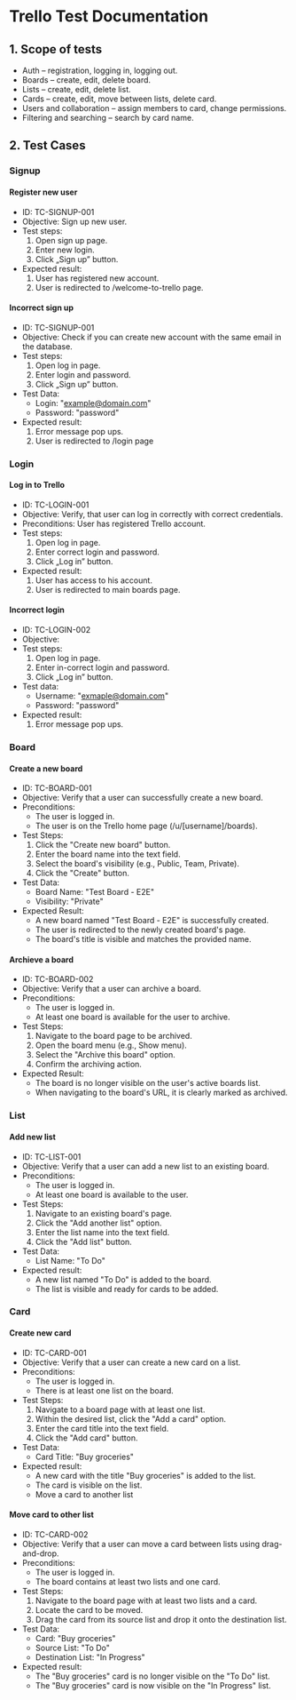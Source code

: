 # Trello Test Documentation

## 1. Scope of tests

- Auth – registration, logging in, logging out.
- Boards – create, edit, delete board.
- Lists – create, edit, delete list.
- Cards – create, edit, move between lists, delete card.
- Users and collaboration – assign members to card, change permissions.
- Filtering and searching – search by card name.

## 2. Test Cases

### Signup

#### Register new user

- ID: TC-SIGNUP-001
- Objective: Sign up new user.
- Test steps:
  1. Open sign up page.
  2. Enter new login.
  3. Click „Sign up” button.
- Expected result:
  1. User has registered new account.
  2. User is redirected to /welcome-to-trello page.

#### Incorrect sign up

- ID: TC-SIGNUP-001
- Objective: Check if you can create new account with the same email in the database.
- Test steps:
  1. Open log in page.
  2. Enter login and password.
  3. Click „Sign up” button.
- Test Data:
  - Login: "example@domain.com"
  - Password: "password"
- Expected result:
  1. Error message pop ups.
  2. User is redirected to /login page

### Login

#### Log in to Trello

- ID: TC-LOGIN-001
- Objective: Verify, that user can log in correctly with correct credentials.
- Preconditions: User has registered Trello account.
- Test steps:
  1. Open log in page.
  2. Enter correct login and password.
  3. Click „Log in” button.
- Expected result:
  1. User has access to his account.
  2. User is redirected to main boards page.

#### Incorrect login

- ID: TC-LOGIN-002
- Objective:
- Test steps:
  1. Open log in page.
  2. Enter in-correct login and password.
  3. Click „Log in” button.
- Test data:
  - Username: "exmaple@domain.com"
  - Password: "password"
- Expected result:
  1. Error message pop ups.

### Board

#### Create a new board

- ID: TC-BOARD-001
- Objective: Verify that a user can successfully create a new board.
- Preconditions:
  - The user is logged in.
  - The user is on the Trello home page (/u/[username]/boards).
- Test Steps:
  1. Click the "Create new board" button.
  2. Enter the board name into the text field.
  3. Select the board's visibility (e.g., Public, Team, Private).
  4. Click the "Create" button.
- Test Data:
  - Board Name: "Test Board - E2E"
  - Visibility: "Private"
- Expected Result:
  - A new board named "Test Board - E2E" is successfully created.
  - The user is redirected to the newly created board's page.
  - The board's title is visible and matches the provided name.

#### Archieve a board

- ID: TC-BOARD-002
- Objective: Verify that a user can archive a board.
- Preconditions:
  - The user is logged in.
  - At least one board is available for the user to archive.
- Test Steps:
  1. Navigate to the board page to be archived.
  2. Open the board menu (e.g., Show menu).
  3. Select the "Archive this board" option.
  4. Confirm the archiving action.
- Expected Result:
  - The board is no longer visible on the user's active boards list.
  - When navigating to the board's URL, it is clearly marked as archived.

### List

#### Add new list

- ID: TC-LIST-001
- Objective: Verify that a user can add a new list to an existing board.
- Preconditions:
  - The user is logged in.
  - At least one board is available to the user.
- Test Steps:
  1. Navigate to an existing board's page.
  2. Click the "Add another list" option.
  3. Enter the list name into the text field.
  4. Click the "Add list" button.
- Test Data:
  - List Name: "To Do"
- Expected result:
  - A new list named "To Do" is added to the board.
  - The list is visible and ready for cards to be added.

### Card

#### Create new card

- ID: TC-CARD-001
- Objective: Verify that a user can create a new card on a list.
- Preconditions:
  - The user is logged in.
  - There is at least one list on the board.
- Test Steps:
  1. Navigate to a board page with at least one list.
  2. Within the desired list, click the "Add a card" option.
  3. Enter the card title into the text field.
  4. Click the "Add card" button.
- Test Data:
  - Card Title: "Buy groceries"
- Expected result:
  - A new card with the title "Buy groceries" is added to the list.
  - The card is visible on the list.
  - Move a card to another list

#### Move card to other list

- ID: TC-CARD-002
- Objective: Verify that a user can move a card between lists using drag-and-drop.
- Preconditions:
  - The user is logged in.
  - The board contains at least two lists and one card.
- Test Steps:
  1. Navigate to the board page with at least two lists and a card.
  2. Locate the card to be moved.
  3. Drag the card from its source list and drop it onto the destination list.
- Test Data:
  - Card: "Buy groceries"
  - Source List: "To Do"
  - Destination List: "In Progress"
- Expected result:
  - The "Buy groceries" card is no longer visible on the "To Do" list.
  - The "Buy groceries" card is now visible on the "In Progress" list.
